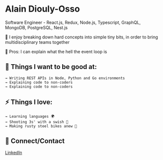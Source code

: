  

# Alain Diouly-Osso
Software Engineer - React.js, Redux, Node.js, Typescript, GraphQL, MongoDB, PostgreSQL, Nest.js

🚀 I enjoy breaking down hard concepts into simple tiny bits, in order to bring multidisciplinary teams together

🚨 Pros: I can explain what the hell the event loop is

## 

## 🌱 Things I want to be good at:

```
→ Writing REST APIs in Node, Python and Go environments
→ Explaining code to non-coders
→ Explaining code to non-coders
```

## 

## ⚡ Things I love:

```
→ Learning languages 🌍
→ Shooting 3s' with a swish 🏀
→ Making rusty steel bikes anew 🔧

```

## 

## 💬 Connect/Contact

[LinkedIn](https://www.linkedin.com/in/alaindiouly/)
